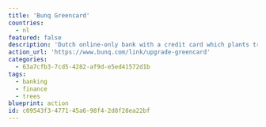 ```yaml
---
title: 'Bunq Greencard'
countries:
  - nl
featured: false
description: 'Dutch online-only bank with a credit card which plants trees for the money you spend.'
action_url: 'https://www.bunq.com/link/upgrade-greencard'
categories:
  - 63a7cfb3-7cd5-4282-af9d-e5ed41572d1b
tags:
  - banking
  - finance
  - trees
blueprint: action
id: c09543f3-4771-45a6-98f4-2d8f28ea22bf
---
```

